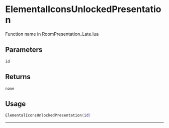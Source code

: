 # ElementalIconsUnlockedPresentation
Function name in RoomPresentation_Late.lua
## Parameters
`id`
## Returns
`none`
## Usage
```lua
ElementalIconsUnlockedPresentation(id)
```
---
